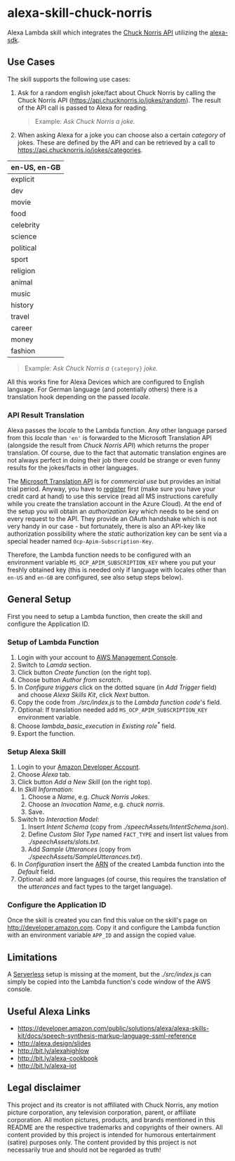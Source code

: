 # alexa-skill-chuck-norris

Alexa Lambda skill which integrates the [Chuck Norris API](https://api.chucknorris.io) utilizing the
[alexa-sdk](https://github.com/alexa/alexa-skills-kit-sdk-for-nodejs).

## Use Cases

The skill supports the following use cases: 

1. Ask for a random english joke/fact about Chuck Norris by calling the Chuck Norris API
   (https://api.chucknorris.io/jokes/random). The result of the API call is passed to Alexa for reading.
   
   > Example: _Ask Chuck Norris a joke._
2. When asking Alexa for a joke you can choose also a certain _category_ of jokes. These are defined by the API
   and can be retrieved by a call to https://api.chucknorris.io/jokes/categories.
   
  |en-US, en-GB|
  |---|
  |explicit|
  |dev|
  |movie|
  |food|
  |celebrity|
  |science|
  |political|
  |sport|
  |religion|
  |animal|
  |music|
  |history|
  |travel|
  |career|
  |money|
  |fashion|

  > Example: _Ask Chuck Norris a_ `{category}` _joke._

All this works fine for Alexa Devices which are configured to English language. For German language (and potentially others)
there is a translation hook depending on the passed _locale_.

### API Result Translation

Alexa passes the _locale_ to the Lambda function. Any other language parsed from this _locale_ than `'en'` is
forwarded to the Microsoft Translation API (alongside the result from _Chuck Norris API_) which returns the proper
translation. Of course, due to the fact that automatic translation engines are not always perfect in doing their job 
there could be strange or even funny results for the jokes/facts in other languages.

The [Microsoft Translation API](https://www.microsoft.com/en-us/translator/translatorapi.aspx) is
for _commercial use_ but provides an initial trial period. Anyway, you have to
[register](https://www.microsoft.com/en-us/translator/getstarted.aspx) 
first (make sure you have your credit card at hand) to use this service (read all MS instructions carefully
while you create the translation account in the Azure Cloud). At the end of the setup you will obtain an _authorization key_
which needs to be send on every request to the API. They provide an OAuth handshake which
is not very handy in our case - but fortunately, there is also an API-key like authorization possibility where the
_static_ authorization key can be sent via a special header named `Ocp-Apim-Subscription-Key`.

Therefore, the Lambda function needs to be configured with an environment variable `MS_OCP_APIM_SUBSCRIPTION_KEY` where 
you put your freshly obtained key (this is needed only if language with locales other than `en-US` and `en-GB` are
configured, see also setup steps below).

## General Setup

First you need to setup a Lambda function, then create the skill and configure the Application ID.

### Setup of Lambda Function

1. Login with your account to [AWS Management Console](https://aws.amazon.com).
2. Switch to _Lamda_ section.
3. Click button _Create function_ (on the right top).
4. Choose button _Author from scratch_.
5. In _Configure triggers_ click on the dotted square (in _Add Trigger_ field) and choose _Alexa Skills Kit_, click _Next_ button.
6. Copy the code from _./src/index.js_ to the _Lambda function code_'s field.
7. Optional: If translation needed add `MS_OCP_APIM_SUBSCRIPTION_KEY` environment variable.
8. Choose _lambda_basic_execution_ in _Existing role<sup>*</sup>_ field.
9. Export the function.

### Setup Alexa Skill

1. Login to your [Amazon Developer Account](http://developer.amazon.com).
2. Choose _Alexa_ tab.
3. Click button _Add a New Skill_ (on the right top).
4. In _Skill Information_:
    1. Choose a _Name_, e.g. _Chuck Norris Jokes_.
    2. Choose an _Invocation Name_, e.g. _chuck norris_.
    3. Save.
5. Switch to _Interaction Model_:
    1. Insert _Intent Schema_ (copy from _./speechAssets/IntentSchema.json_).
    2. Define _Custom Slot Type_ named `FACT_TYPE` and insert list values from _./speechAssets/slots.txt_.
    3. Add _Sample Utterances_ (copy from _./speechAssets/SampleUtterances.txt_).
6. In _Configuration_ insert the [ARN](https://docs.aws.amazon.com/en_us/general/latest/gr/aws-arns-and-namespaces.html)
   of the created Lambda function into the _Default_ field.
7. Optional: add more languages (of course, this requires the translation of the _utterances_ and fact types to the target language).

### Configure the Application ID

Once the skill is created you can find this value on the skill's page on http://developer.amazon.com. Copy it and
configure the Lambda function with an environment variable `APP_ID` and assign the copied value.

## Limitations

A [Serverless](https://serverless.readme.io) setup is missing at the moment, but the _./src/index.js_ can simply be copied
into the Lambda function's code window of the AWS console. 

## Useful Alexa Links

- https://developer.amazon.com/public/solutions/alexa/alexa-skills-kit/docs/speech-synthesis-markup-language-ssml-reference
- http://alexa.design/slides
- http://bit.ly/alexahighlow
- http://bit.ly/alexa-cookbook
- http://bit.ly/alexa-iot

## Legal disclaimer

This project and its creator is not affiliated with Chuck Norris, any motion picture corporation, any television
corporation, parent, or affiliate corporation. All motion pictures, products, and brands mentioned in this README
are the respective trademarks and copyrights of their owners. All content provided by this project is intended for
humorous entertainment (satire) purposes only. The content provided by this project is not necessarily true and
should not be regarded as truth!
